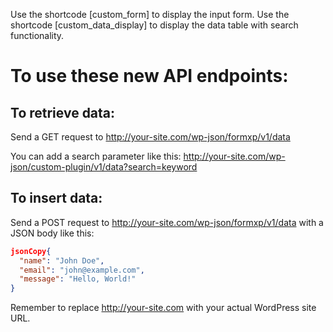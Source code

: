 Use the shortcode [custom_form] to display the input form.
Use the shortcode [custom_data_display] to display the data table with search functionality.

# To use these new API endpoints:

## To retrieve data:
Send a GET request to http://your-site.com/wp-json/formxp/v1/data

You can add a search parameter like this: http://your-site.com/wp-json/custom-plugin/v1/data?search=keyword

## To insert data:
Send a POST request to http://your-site.com/wp-json/formxp/v1/data
with a JSON body like this:
```json
jsonCopy{
  "name": "John Doe",
  "email": "john@example.com",
  "message": "Hello, World!"
}
```

Remember to replace http://your-site.com with your actual WordPress site URL.
